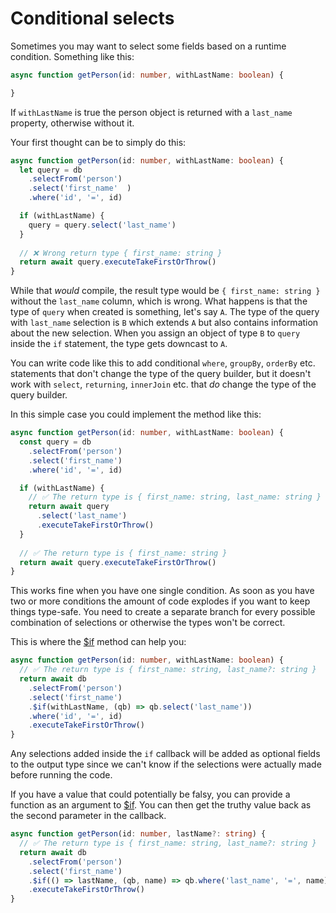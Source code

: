 # Conditional selects

Sometimes you may want to select some fields based on a runtime condition.
Something like this:

```ts
async function getPerson(id: number, withLastName: boolean) {

}
```

If `withLastName` is true the person object is returned with a `last_name` 
property, otherwise without it. 

Your first thought can be to simply do this:

```ts
async function getPerson(id: number, withLastName: boolean) {
  let query = db
    .selectFrom('person')
    .select('first_name'  )
    .where('id', '=', id)

  if (withLastName) {
    query = query.select('last_name')
  }
  
  // ❌ Wrong return type { first_name: string }
  return await query.executeTakeFirstOrThrow()
}
```

While that _would_ compile, the result type would be `{ first_name: string }`
without the `last_name` column, which is wrong. What happens is that the type
of `query` when created is something, let's say `A`. The type of the query
with `last_name` selection is `B` which extends `A` but also contains information
about the new selection. When you assign an object of type `B` to `query` inside
the `if` statement, the type gets downcast to `A`.

You can write code like this to add conditional `where`, `groupBy`, `orderBy` etc.
statements that don't change the type of the query builder, but it doesn't work
with `select`, `returning`, `innerJoin` etc. that _do_ change the type of the
query builder.

In this simple case you could implement the method like this:

```ts
async function getPerson(id: number, withLastName: boolean) {
  const query = db
    .selectFrom('person')
    .select('first_name')
    .where('id', '=', id)

  if (withLastName) {
    // ✅ The return type is { first_name: string, last_name: string }
    return await query
      .select('last_name')
      .executeTakeFirstOrThrow()
  }
  
  // ✅ The return type is { first_name: string }
  return await query.executeTakeFirstOrThrow()
}
```

This works fine when you have one single condition. As soon as you have two or more
conditions the amount of code explodes if you want to keep things type-safe. You need 
to create a separate branch for every possible combination of selections or otherwise
the types won't be correct.

This is where the [$if](https://koskimas.github.io/kysely/classes/SelectQueryBuilder.html#_if)
method can help you:

```ts
async function getPerson(id: number, withLastName: boolean) {
  // ✅ The return type is { first_name: string, last_name?: string }
  return await db
    .selectFrom('person')
    .select('first_name')
    .$if(withLastName, (qb) => qb.select('last_name'))
    .where('id', '=', id)
    .executeTakeFirstOrThrow()
}
```

Any selections added inside the `if` callback will be added as optional fields to the
output type since we can't know if the selections were actually made before running
the code.

If you have a value that could potentially be falsy, you can provide a function as an argument to [$if](https://koskimas.github.io/kysely/classes/SelectQueryBuilder.html#_if). You can then get the truthy value back as the second parameter in the callback.

```ts
async function getPerson(id: number, lastName?: string) {
  // ✅ The return type is { first_name: string, last_name?: string }
  return await db
    .selectFrom('person')
    .select('first_name')
    .$if(() => lastName, (qb, name) => qb.where('last_name', '=', name))
    .executeTakeFirstOrThrow()
}
```